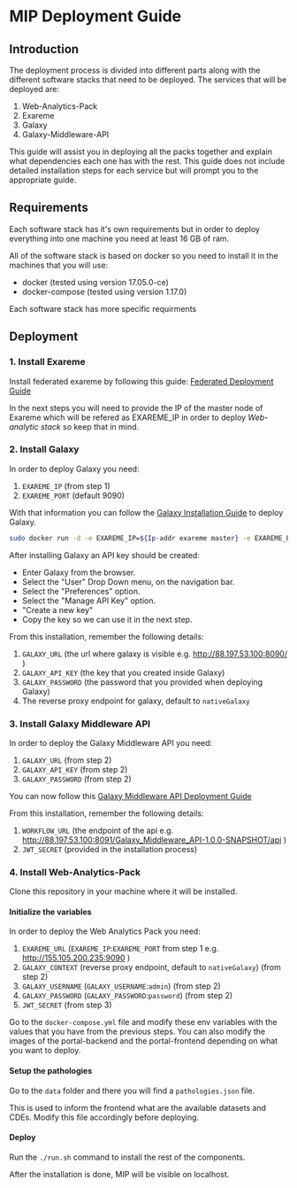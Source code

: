 # MIP Deployment Guide

## Introduction

The deployment process is divided into different parts along with the different software stacks that need to be deployed. The services that will be deployed are:

1. Web-Analytics-Pack
2. Exareme
3. Galaxy
4. Galaxy-Middleware-API

This guide will assist you in deploying all the packs together and explain what dependencies each one has with the rest. This guide does not include detailed installation steps for each service but will prompt you to the appropriate guide.

## Requirements

Each software stack has it's own requirements but in order to deploy everything into one machine you need at least 16 GB of ram.

All of the software stack is based on docker so you need to install it in the machines that you will use:

- docker (tested using version 17.05.0-ce)
- docker-compose (tested using version 1.17.0)

Each software stack has more specific requirments

## Deployment

### 1. Install Exareme

Install federated exareme by following this guide:
[Federated Deployment Guide](https://github.com/madgik/exareme/tree/master/Federated-Deployment)

In the next steps you will need to provide the IP of the master node of Exareme which will be refered as EXAREME_IP in order to deploy *Web-analytic stack*  so keep that in mind.

### 2. Install Galaxy

In order to deploy Galaxy you need:

1. `EXAREME_IP` (from step 1)
2. `EXAREME_PORT` (default 9090)

With that information you can follow the [Galaxy Installation Guide](https://github.com/madgik/galaxy/) to deploy Galaxy.
```bash
sudo docker run -d -e EXAREME_IP=${Ip-addr exareme master} -e EXAREME_PORT=9090 -p 8090:80 hbpmip/galaxy:v1.2.2 /bin/bash -c "htpasswd -bc /etc/apache2/htpasswd ${admin user} ${admin-passwor}d && ./createExaremeVariables.sh && /etc/init.d/apache2 restart && ./run.sh"


```

After installing Galaxy an API key should be created:

- Enter Galaxy from the browser.
- Select the "User" Drop Down menu, on the navigation bar.
- Select the "Preferences" option.
- Select the "Manage API Key" option.
- "Create a new key"
- Copy the key so we can use it in the next step.

From this installation, remember the following details:

1. `GALAXY_URL` (the url where galaxy is visible e.g. http://88.197.53.100:8090/ )
2. `GALAXY_API_KEY` (the key that you created inside Galaxy)
3. `GALAXY_PASSWORD` (the password that you provided when deploying Galaxy)
4. The reverse proxy endpoint for galaxy, default to `nativeGalaxy`

### 3. Install Galaxy Middleware API

In order to deploy the Galaxy Middleware API you need:

1. `GALAXY_URL` (from step 2)
2. `GALAXY_API_KEY` (from step 2)
3. `GALAXY_PASSWORD` (from step 2)

You can now follow this [Galaxy Middleware API Deployment Guide](https://github.com/madgik/Galaxy_Middleware_API/)

From this installation, remember the following details:

1. `WORKFLOW_URL` (the endpoint of the api e.g. http://88.197.53.100:8091/Galaxy_Middleware_API-1.0.0-SNAPSHOT/api )
1. `JWT_SECRET` (provided in the installation process)

### 4. Install Web-Analytics-Pack

Clone this repository in your machine where it will be installed.

#### Initialize the variables

In order to deploy the Web Analytics Pack you need:

1. `EXAREME_URL` (`EXAREME_IP`:`EXAREME_PORT` from step 1 e.g. http://155.105.200.235:9090 )
2. `GALAXY_CONTEXT` (reverse proxy endpoint, default to `nativeGalaxy`) (from step 2)
3. `GALAXY_USERNAME` (`GALAXY_USERNAME`:`admin`) (from step 2)
4. `GALAXY_PASSWORD` (`GALAXY_PASSWORD`:`password`) (from step 2)
5. `JWT_SECRET` (from step 3)

Go to the `docker-compose.yml` file and modify these env variables with the values that you have from the previous steps. You can also modify the images of the portal-backend and the portal-frontend depending on what you want to deploy.

#### Setup the pathologies

Go to the `data` folder and there you will find a `pathologies.json` file.

This is used to inform the frontend what are the available datasets and CDEs. Modify this file accordingly before deploying.

#### Deploy

Run the `./run.sh` command to install the rest of the components.

After the installation is done, MIP will be visible on localhost.
